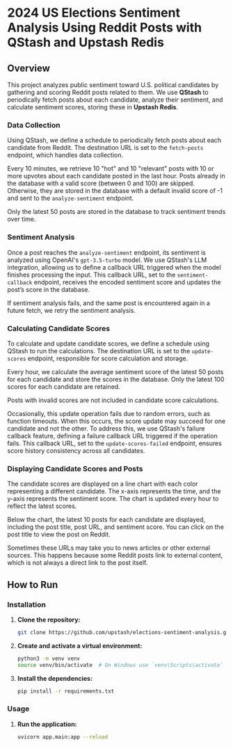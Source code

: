# 2024 US Elections Sentiment Analysis Using Reddit Posts with QStash and Upstash Redis

## Overview

This project analyzes public sentiment toward U.S. political candidates by gathering and scoring Reddit posts related to them. We use **QStash** to periodically fetch posts about each candidate, analyze their sentiment, and calculate sentiment scores, storing these in **Upstash Redis**.

### Data Collection

Using QStash, we define a schedule to periodically fetch posts about each candidate from Reddit. The destination URL is set to the `fetch-posts` endpoint, which handles data collection.

Every 10 minutes, we retrieve 10 "hot" and 10 "relevant" posts with 10 or more upvotes about each candidate posted in the last hour. Posts already in the database with a valid score (between 0 and 100) are skipped. Otherwise, they are stored in the database with a default invalid score of -1 and sent to the `analyze-sentiment` endpoint.

Only the latest 50 posts are stored in the database to track sentiment trends over time.

### Sentiment Analysis

Once a post reaches the `analyze-sentiment` endpoint, its sentiment is analyzed using OpenAI's `gpt-3.5-turbo` model. We use QStash's LLM integration, allowing us to define a callback URL triggered when the model finishes processing the input. This callback URL, set to the `sentiment-callback` endpoint, receives the encoded sentiment score and updates the post’s score in the database.

If sentiment analysis fails, and the same post is encountered again in a future fetch, we retry the sentiment analysis.

### Calculating Candidate Scores

To calculate and update candidate scores, we define a schedule using QStash to run the calculations. The destination URL is set to the `update-scores` endpoint, responsible for score calculation and storage.

Every hour, we calculate the average sentiment score of the latest 50 posts for each candidate and store the scores in the database. Only the latest 100 scores for each candidate are retained.

Posts with invalid scores are not included in candidate score calculations.

Occasionally, this update operation fails due to random errors, such as function timeouts. When this occurs, the score update may succeed for one candidate and not the other. To address this, we use QStash's failure callback feature, defining a failure callback URL triggered if the operation fails. This callback URL, set to the `update-scores-failed` endpoint, ensures score history consistency across all candidates.

### Displaying Candidate Scores and Posts

The candidate scores are displayed on a line chart with each color representing a different candidate. The x-axis represents the time, and the y-axis represents the sentiment score. The chart is updated every hour to reflect the latest scores.

Below the chart, the latest 10 posts for each candidate are displayed, including the post title, post URL, and sentiment score. You can click on the post title to view the post on Reddit.

Sometimes these URLs may take you to news articles or other external sources. This happens because some Reddit posts link to external content, which is not always a direct link to the post itself.

## How to Run

### Installation

1. **Clone the repository:**
    ```bash
    git clone https://github.com/upstash/elections-sentiment-analysis.git
    ```

2. **Create and activate a virtual environment:**
    ```bash
    python3 -m venv venv
    source venv/bin/activate  # On Windows use `venv\Scripts\activate`
    ```

3. **Install the dependencies:**
    ```bash
    pip install -r requirements.txt
    ```

### Usage

1. **Run the application:**
    ```bash
    uvicorn app.main:app --reload
    ```
